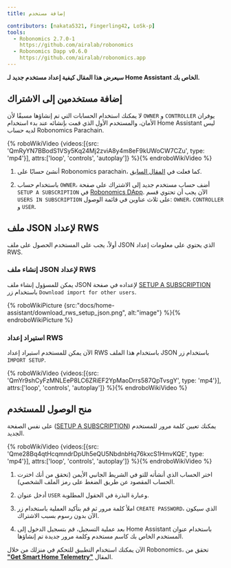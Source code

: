 ```yaml
---
title: إضافة مستخدم

contributors: [nakata5321, Fingerling42, LoSk-p]
tools:
  - Robonomics 2.7.0-1
    https://github.com/airalab/robonomics
  - Robonomics Dapp v0.6.0
    https://github.com/airalab/robonomics.app
---
```


**سيعرض هذا المقال كيفية إعداد مستخدم جديد لـ Home Assistant الخاص بك.**

## إضافة مستخدمين إلى الاشتراك

لا يمكنك استخدام الحسابات التي تم إنشاؤها مسبقًا لأن `OWNER` و `CONTROLLER` يوفران الأمان، والمستخدم الأول الذي قمت بإنشائه عند بدء استخدام Home Assistant ليس لديه حساب Robonomics Parachain.

{% roboWikiVideo {videos:[{src: 'QmRyYN7BBodS1VSy5Kq24Mj2zviA8y4m8eF9kUWoCW7CZu', type: 'mp4'}], attrs:['loop', 'controls', 'autoplay']} %}{% endroboWikiVideo %}

1. أنشئ حسابًا على Robonomics parachain، كما فعلت في [المقال السابق](/docs/sub-activate/).

2. باستخدام حساب `OWNER`، أضف حساب مستخدم جديد إلى الاشتراك على صفحة `SETUP A SUBSCRIPTION` في [Robonomics DApp](https://robonomics.app/#/rws-setup). الآن يجب أن تحتوي قسم `USERS IN SUBSCRIPTION` على ثلاث عناوين في قائمة الوصول: `OWNER`، `CONTROLLER` و `USER`.


## ملف JSON لإعداد RWS

أولاً، يجب على المستخدم الحصول على ملف JSON الذي يحتوي على معلومات إعداد RWS.

### إنشاء ملف JSON لإعداد RWS

يمكن للمسؤول إنشاء ملف JSON لإعداده في صفحة [SETUP A SUBSCRIPTION](https://robonomics.app/#/rws-setup) باستخدام زر `Download import for other users`.

{% roboWikiPicture {src:"docs/home-assistant/download_rws_setup_json.png", alt:"image"} %}{% endroboWikiPicture %}

### استيراد إعداد RWS

الآن يمكن للمستخدم استيراد إعداد RWS باستخدام هذا الملف JSON باستخدام زر `IMPORT SETUP`.

{% roboWikiVideo {videos:[{src: 'QmYr9shCyFzMNLEeP8LC6ZRiEF2YpMaoDrrs587QpTvsgY', type: 'mp4'}], attrs:['loop', 'controls', 'autoplay']} %}{% endroboWikiVideo %}

## منح الوصول للمستخدم

على نفس الصفحة ([SETUP A SUBSCRIPTION](https://robonomics.app/#/rws-setup)) يمكنك تعيين كلمة مرور للمستخدم الجديد.

{% roboWikiVideo {videos:[{src: 'Qme28Bq4qtHcqmndrDpUh5eQU5NbdnbHq76kxcS1HmvKQE', type: 'mp4'}], attrs:['loop', 'controls', 'autoplay']} %}{% endroboWikiVideo %}

1. اختر الحساب الذي أنشأته للتو في الشريط الجانبي الأيمن (تحقق من أنك اخترت الحساب المقصود عن طريق الضغط على رمز الملف الشخصي).

2. أدخل عنوان `USER` وعبارة البذرة في الحقول المطلوبة.

3. املأ كلمة مرور ثم قم بتأكيد العملية باستخدام زر `CREATE PASSWORD`، الذي سيكون الآن بدون رسوم بسبب الاشتراك.

4. بعد عملية التسجيل، قم بتسجيل الدخول إلى Home Assistant باستخدام عنوان المستخدم الخاص بك كاسم مستخدم وكلمة مرور جديدة تم إنشاؤها.

الآن يمكنك استخدام التطبيق للتحكم في منزلك من خلال Robonomics، تحقق من [**"Get Smart Home Telemetry"**](/docs/smart-home-telemetry/) المقال.